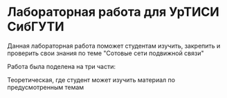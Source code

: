 # Лабораторная работа для УрТИСИ СибГУТИ

Данная лабораторная работа поможет студентам изучить, закрепить и проверить свои знания по теме "Сотовые сети подвижной связи"

Работа была поделена на три части:

Теоретическая, где студент может изучить материал по предусмотренным темам

